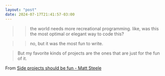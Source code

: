 ```yaml
---
layout: "post"
date: 2024-07-17T21:41:57-03:00
---
```


> > the world needs more recreational programming. like, was this the most optimal or elegant way to code this?

> > no, but it was the most fun to write.

> But my favorite kinds of projects are the ones that are just for the fun of it.


From [Side projects should be fun - Matt Steele](https://steele.blue/side-projects-should-be-fun/)
